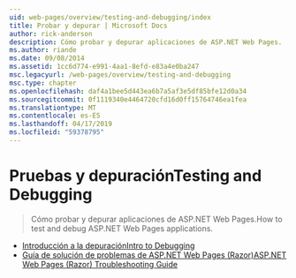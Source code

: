 ```yaml
---
uid: web-pages/overview/testing-and-debugging/index
title: Probar y depurar | Microsoft Docs
author: rick-anderson
description: Cómo probar y depurar aplicaciones de ASP.NET Web Pages.
ms.author: riande
ms.date: 09/08/2014
ms.assetid: 1cc6d774-e991-4aa1-8efd-e83a4e0ba247
msc.legacyurl: /web-pages/overview/testing-and-debugging
msc.type: chapter
ms.openlocfilehash: daf4a1bee5d443ea6b7a5af3e5df85bfe12d0a34
ms.sourcegitcommit: 0f1119340e4464720cfd16d0ff15764746ea1fea
ms.translationtype: MT
ms.contentlocale: es-ES
ms.lasthandoff: 04/17/2019
ms.locfileid: "59378795"
---
```

# <a name="testing-and-debugging"></a><span data-ttu-id="a4a0d-103">Pruebas y depuración</span><span class="sxs-lookup"><span data-stu-id="a4a0d-103">Testing and Debugging</span></span>

> <span data-ttu-id="a4a0d-104">Cómo probar y depurar aplicaciones de ASP.NET Web Pages.</span><span class="sxs-lookup"><span data-stu-id="a4a0d-104">How to test and debug ASP.NET Web Pages applications.</span></span>


- [<span data-ttu-id="a4a0d-105">Introducción a la depuración</span><span class="sxs-lookup"><span data-stu-id="a4a0d-105">Intro to Debugging</span></span>](introduction-to-debugging.md)
- [<span data-ttu-id="a4a0d-106">Guía de solución de problemas de ASP.NET Web Pages (Razor)</span><span class="sxs-lookup"><span data-stu-id="a4a0d-106">ASP.NET Web Pages (Razor) Troubleshooting Guide</span></span>](aspnet-web-pages-razor-troubleshooting-guide.md)
